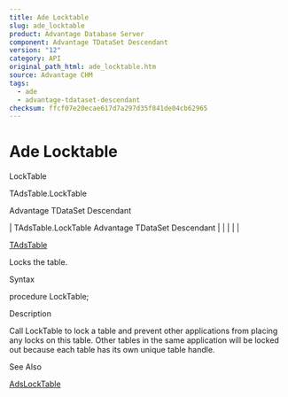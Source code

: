 ```yaml
---
title: Ade Locktable
slug: ade_locktable
product: Advantage Database Server
component: Advantage TDataSet Descendant
version: "12"
category: API
original_path_html: ade_locktable.htm
source: Advantage CHM
tags:
  - ade
  - advantage-tdataset-descendant
checksum: ffcf07e20ecae617d7a297d35f841de04cb62965
---
```


# Ade Locktable

LockTable

TAdsTable.LockTable

Advantage TDataSet Descendant

| TAdsTable.LockTable  Advantage TDataSet Descendant |  |  |  |  |

[TAdsTable](ade_tadstable_7.md)

Locks the table.

Syntax

procedure LockTable;

Description

Call LockTable to lock a table and prevent other applications from placing any locks on this table. Other tables in the same application will be locked out because each table has its own unique table handle.

See Also

[AdsLockTable](ade_adslocktable.md)
